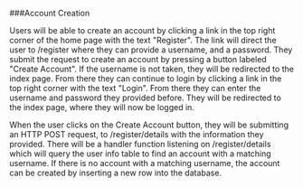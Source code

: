 ###Account Creation

Users will be able to create an account by clicking a link in the top right corner of 
the home page with the text "Register". The link will direct the user to /register where 
they can provide a username, and a password. They submit the request to create an 
account by pressing a button labeled "Create Account". If the username is not taken, they
will be redirected to the index page. From there they can continue to login by clicking 
a link in the top right corner with the text "Login". From there they can enter the 
username and password they provided before. They will be redirected to the index page,
where they will now be logged in.

When the user clicks on the Create Account button, they will be submitting an HTTP POST
request, to /register/details with the information they provided. There will be a 
handler function listening on /register/details which will query the user info table
to find an account with a matching username. If there is no account with a matching 
username, the account can be created by inserting a new row into the database. 